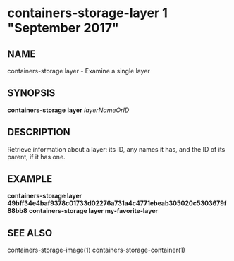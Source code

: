 # containers-storage-layer 1 "September 2017"

## NAME
containers-storage layer - Examine a single layer

## SYNOPSIS
**containers-storage** **layer** *layerNameOrID*

## DESCRIPTION
Retrieve information about a layer: its ID, any names it has, and the ID of
its parent, if it has one.

## EXAMPLE
**containers-storage layer 49bff34e4baf9378c01733d02276a731a4c4771ebeab305020c5303679f88bb8**
**containers-storage layer my-favorite-layer**

## SEE ALSO
containers-storage-image(1)
containers-storage-container(1)
